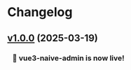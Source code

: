 # Changelog


## [v1.0.0](https://gitee.com/mrzym/vue3-naive-admin) (2025-03-19)

### &nbsp;&nbsp;&nbsp;🚀 vue3-naive-admin is now live!
